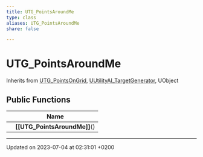```yaml
---
title: UTG_PointsAroundMe
type: class
aliases: UTG_PointsAroundMe
share: false

---
```


# UTG_PointsAroundMe





Inherits from [UTG_PointsOnGrid](/docs/SDK/Source/Classes/classUTG__PointsOnGrid.md), [UUtilityAI_TargetGenerator](/docs/SDK/Source/Classes/classUUtilityAI__TargetGenerator.md), UObject

## Public Functions

|                | Name           |
| -------------- | -------------- |
| | **[[UTG_PointsAroundMe]]**() |

-------------------------------

Updated on 2023-07-04 at 02:31:01 +0200